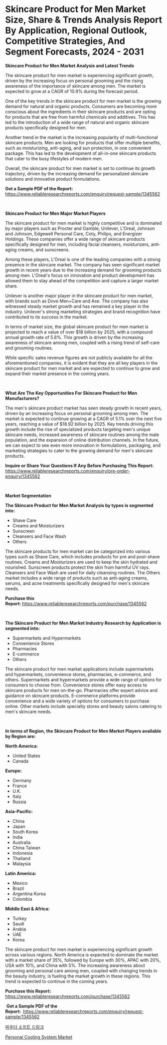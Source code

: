 <p><h1>Skincare Product for Men Market Size, Share & Trends Analysis Report By Application, Regional Outlook, Competitive Strategies, And Segment Forecasts, 2024 - 2031</h1></p><p><strong>Skincare Product for Men Market Analysis and Latest Trends</strong></p>
<p><p>The skincare product for men market is experiencing significant growth, driven by the increasing focus on personal grooming and the rising awareness of the importance of skincare among men. The market is expected to grow at a CAGR of 10.9% during the forecast period. </p><p>One of the key trends in the skincare product for men market is the growing demand for natural and organic products. Consumers are becoming more conscious about the ingredients in their skincare products and are opting for products that are free from harmful chemicals and additives. This has led to the introduction of a wide range of natural and organic skincare products specifically designed for men.</p><p>Another trend in the market is the increasing popularity of multi-functional skincare products. Men are looking for products that offer multiple benefits, such as moisturizing, anti-aging, and sun protection, in one convenient package. This has led to the development of all-in-one skincare products that cater to the busy lifestyles of modern men.</p><p>Overall, the skincare product for men market is set to continue its growth trajectory, driven by the increasing demand for personalized skincare solutions and innovative product formulations.</p></p>
<p><strong>Get a Sample PDF of the Report:&nbsp;</strong> <a href="https://www.reliableresearchreports.com/enquiry/request-sample/1345562">https://www.reliableresearchreports.com/enquiry/request-sample/1345562</a></p>
<p>&nbsp;</p>
<p><strong>Skincare Product for Men Major Market Players</strong></p>
<p><p>The skincare product for men market is highly competitive and is dominated by major players such as Procter and Gamble, Unilever, L'Oreal, Johnson and Johnson, Edgewell Personal Care, Coty, Philips, and Energizer Holdings. These companies offer a wide range of skincare products specifically designed for men, including facial cleansers, moisturizers, anti-aging creams, and sunscreens.</p><p>Among these players, L'Oreal is one of the leading companies with a strong presence in the skincare market. The company has seen significant market growth in recent years due to the increasing demand for grooming products among men. L'Oreal's focus on innovation and product development has allowed them to stay ahead of the competition and capture a larger market share.</p><p>Unilever is another major player in the skincare product for men market, with brands such as Dove Men+Care and Axe. The company has also witnessed steady market growth and has remained a key player in the industry. Unilever's strong marketing strategies and brand recognition have contributed to its success in the market.</p><p>In terms of market size, the global skincare product for men market is projected to reach a value of over $18 billion by 2025, with a compound annual growth rate of 5.8%. This growth is driven by the increasing awareness of skincare among men, coupled with a rising trend of self-care and grooming routines.</p><p>While specific sales revenue figures are not publicly available for all the aforementioned companies, it is evident that they are all key players in the skincare product for men market and are expected to continue to grow and expand their market presence in the coming years.</p></p>
<p>&nbsp;</p>
<p><strong>What Are The Key Opportunities For Skincare Product for Men Manufacturers?</strong></p>
<p><p>The men's skincare product market has seen steady growth in recent years, driven by an increasing focus on personal grooming among men. The market is expected to continue growing at a CAGR of 5.1% over the next five years, reaching a value of $18.92 billion by 2025. Key trends driving this growth include the rise of specialized products targeting men's unique skincare needs, increased awareness of skincare routines among the male population, and the expansion of online distribution channels. In the future, we can expect to see even more innovation in formulations, packaging, and marketing strategies to cater to the growing demand for men's skincare products.</p></p>
<p><strong>Inquire or Share Your Questions If Any Before Purchasing This Report:</strong> <a href="https://www.reliableresearchreports.com/enquiry/pre-order-enquiry/1345562">https://www.reliableresearchreports.com/enquiry/pre-order-enquiry/1345562</a></p>
<p>&nbsp;</p>
<p><strong>Market Segmentation</strong></p>
<p><strong>The Skincare Product for Men Market Analysis by types is segmented into:</strong></p>
<p><ul><li>Shave Care</li><li>Creams and Moisturizers</li><li>Sunscreen</li><li>Cleansers and Face Wash</li><li>Others</li></ul></p>
<p><p>The skincare products for men market can be categorized into various types such as Shave Care, which includes products for pre and post-shave routines. Creams and Moisturizers are used to keep the skin hydrated and nourished. Sunscreen products protect the skin from harmful UV rays. Cleansers and Face Wash are used for daily cleansing routines. The Others market includes a wide range of products such as anti-aging creams, serums, and acne treatments specifically designed for men's skincare needs.</p></p>
<p><strong>Purchase this Report:&nbsp;</strong><a href="https://www.reliableresearchreports.com/purchase/1345562">https://www.reliableresearchreports.com/purchase/1345562</a></p>
<p>&nbsp;</p>
<p><strong>The Skincare Product for Men Market Industry Research by Application is segmented into:</strong></p>
<p><ul><li>Supermarkets and Hypermarkets</li><li>Convenience Stores</li><li>Pharmacies</li><li>E-commerce</li><li>Others</li></ul></p>
<p><p>The skincare product for men market applications include supermarkets and hypermarkets, convenience stores, pharmacies, e-commerce, and others. Supermarkets and hypermarkets provide a wide range of options for consumers to choose from. Convenience stores offer easy access to skincare products for men on-the-go. Pharmacies offer expert advice and guidance on skincare products. E-commerce platforms provide convenience and a wide variety of options for consumers to purchase online. Other markets include specialty stores and beauty salons catering to men's skincare needs.</p></p>
<p>&nbsp;</p>
<p><strong>In terms of Region, the Skincare Product for Men Market Players available by Region are:</strong></p>
<p>
    <p> <strong> North America: </strong>
        <ul>
            <li>United States</li>
            <li>Canada</li>
        </ul>
        </p> 
    <p> <strong> Europe: </strong>
        <ul>
            <li>Germany</li>
            <li>France</li>
            <li>U.K.</li>
            <li>Italy</li>
            <li>Russia</li>
        </ul>
        </p> 
    <p> <strong> Asia-Pacific: </strong>
        <ul>
            <li>China</li>
            <li>Japan</li>
            <li>South Korea</li>
            <li>India</li>
            <li>Australia</li>
            <li>China Taiwan</li>
            <li>Indonesia</li>
            <li>Thailand</li>
            <li>Malaysia</li>
        </ul>
        </p> 
    <p> <strong> Latin America: </strong>
        <ul>
            <li>Mexico</li>
            <li>Brazil</li>
            <li>Argentina Korea</li>
            <li>Colombia</li>
        </ul>
        </p> 
    <p> <strong> Middle East & Africa: </strong>
        <ul>
            <li>Turkey</li>
            <li>Saudi</li>
            <li>Arabia</li>
            <li>UAE</li>
            <li>Korea</li>
        </ul>
    </p>
    </p>
<p><p>The skincare product for men market is experiencing significant growth across various regions. North America is expected to dominate the market with a market share of 35%, followed by Europe with 30%, APAC with 20%, USA with 10%, and China with 5%. The increasing awareness about grooming and personal care among men, coupled with changing trends in the beauty industry, is fueling the market growth in these regions. This trend is expected to continue in the coming years.</p></p>
<p><strong>Purchase this Report: </strong><a href="https://www.reliableresearchreports.com/purchase/1345562">https://www.reliableresearchreports.com/purchase/1345562</a></p>
<p>&nbsp;<strong>Get a Sample PDF of the Report:&nbsp;&nbsp;</strong><a href="https://www.reliableresearchreports.com/enquiry/request-sample/1345562">https://www.reliableresearchreports.com/enquiry/request-sample/1345562</a></p>
<p><strong></strong></p>
<p><p><a href="https://github.com/laholand/Market-Research-Report-List-3/blob/main/93052443285.md">파우더 소프트 드링크</a></p><p><a href="https://github.com/JameTravis/Market-Research-Report-List-4/blob/main/personal-cooling-system-market.md">Personal Cooling System Market</a></p></p>